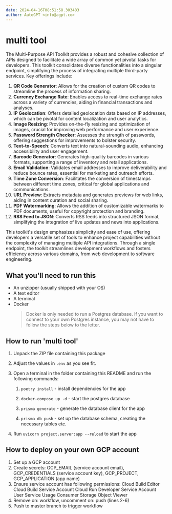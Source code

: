 ```yaml
---
date: 2024-04-16T08:51:58.303483
author: AutoGPT <info@agpt.co>
---
```


# multi tool

The Multi-Purpose API Toolkit provides a robust and cohesive collection of APIs designed to facilitate a wide array of common yet pivotal tasks for developers. This toolkit consolidates diverse functionalities into a singular endpoint, simplifying the process of integrating multiple third-party services. Key offerings include:

1. **QR Code Generator**: Allows for the creation of custom QR codes to streamline the process of information sharing.
2. **Currency Exchange Rate**: Enables access to real-time exchange rates across a variety of currencies, aiding in financial transactions and analyses.
3. **IP Geolocation**: Offers detailed geolocation data based on IP addresses, which can be pivotal for content localization and user analytics.
4. **Image Resizing**: Provides on-the-fly resizing and optimization of images, crucial for improving web performance and user experience.
5. **Password Strength Checker**: Assesses the strength of passwords, offering suggestions for improvements to bolster security.
6. **Text-to-Speech**: Converts text into natural-sounding audio, enhancing accessibility and user engagement.
7. **Barcode Generator**: Generates high-quality barcodes in various formats, supporting a range of inventory and retail applications.
8. **Email Validation**: Validates email addresses to improve deliverability and reduce bounce rates, essential for marketing and outreach efforts.
9. **Time Zone Conversion**: Facilitates the conversion of timestamps between different time zones, critical for global applications and communications.
10. **URL Preview**: Extracts metadata and generates previews for web links, aiding in content curation and social sharing.
11. **PDF Watermarking**: Allows the addition of customizable watermarks to PDF documents, useful for copyright protection and branding.
12. **RSS Feed to JSON**: Converts RSS feeds into structured JSON format, simplifying the integration of live updates and news into applications.

This toolkit's design emphasizes simplicity and ease of use, offering developers a versatile set of tools to enhance project capabilities without the complexity of managing multiple API integrations. Through a single endpoint, the toolkit streamlines development workflows and fosters efficiency across various domains, from web development to software engineering.

## What you'll need to run this
* An unzipper (usually shipped with your OS)
* A text editor
* A terminal
* Docker
  > Docker is only needed to run a Postgres database. If you want to connect to your own
  > Postgres instance, you may not have to follow the steps below to the letter.


## How to run 'multi tool'

1. Unpack the ZIP file containing this package

2. Adjust the values in `.env` as you see fit.

3. Open a terminal in the folder containing this README and run the following commands:

    1. `poetry install` - install dependencies for the app

    2. `docker-compose up -d` - start the postgres database

    3. `prisma generate` - generate the database client for the app

    4. `prisma db push` - set up the database schema, creating the necessary tables etc.

4. Run `uvicorn project.server:app --reload` to start the app

## How to deploy on your own GCP account
1. Set up a GCP account
2. Create secrets: GCP_EMAIL (service account email), GCP_CREDENTIALS (service account key), GCP_PROJECT, GCP_APPLICATION (app name)
3. Ensure service account has following permissions: 
    Cloud Build Editor
    Cloud Build Service Account
    Cloud Run Developer
    Service Account User
    Service Usage Consumer
    Storage Object Viewer
4. Remove on: workflow, uncomment on: push (lines 2-6)
5. Push to master branch to trigger workflow
